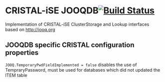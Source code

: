 # CRISTAL-iSE JOOQDB[![Build Status](https://travis-ci.org/cristal-ise/jooqdb.svg?branch=master)](https://travis-ci.org/cristal-ise/jooqdb)
Implementation of CRISTAL-iSE ClusterStorage and Lookup interfaces based on http://jooq.org


## JOOQDB specific CRISTAL configuration properties

`JOOQ.TemporaryPwdFieldImplemented = false` disables the use of TempraryPassword, must be used for databases which did not updated the ITEM table
